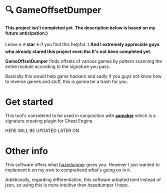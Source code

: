 # :mag: GameOffsetDumper

#### This project isn't completed yet. The description below is based on my future anticipation:)

Leave a **:star: star :star:** if you find this helpful :) **And I extremely appreciate guys who already stared this project even tho It's not been completed yet.**

**GameOffsetDumper** finds offsets of various games by pattern scanning the entire module according to the signature you pass.

Basically this would help game hackers and sadly if you guys not know how to reverse games and stuff, this is gonna be a trash for you.

# Get started

This tool's considered to be used in conjunction with [**aamaker**](https://bitbucket.org/zokkes/aamaker-ce/downloads/) which is a signature creating plugin for Cheat Engine.

HERE WILL BE UPDATED LATER ON

# Other info
This software offers what [hazedumper](https://github.com/frk1/hazedumper-rs) gives you.
However I just wanted to implement it on my own to comprehend what's going on in it.

Additionally, regarding differentiation, this software adopted toml instead of json, so using this is more intuitive than hazedumper I hope.
